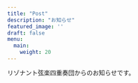 ```yaml
---
title: "Post"
description: "お知らせ"
featured_image: ''
draft: false
menu:
  main:
    weight: 20
---
```


リゾナント弦楽四重奏団からのお知らせです。